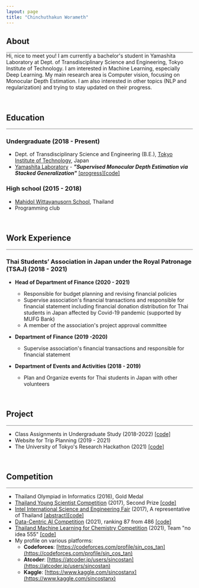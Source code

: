 ```yaml
---
layout: page
title: "Chinchuthakun Worameth"
---
```


## About
<hr style="height: 1px; margin:0; background-color: #848484">
Hi, nice to meet you! I am currently a bachelor's student in Yamashita Laboratory at Dept. of Transdisciplinary Science and Engineering, Tokyo Institute of Technology. I am interested in Machine Learning, especially Deep Learning. My main research area is Computer vision, focusing on Monocular Depth Estimation. I am also interested in other topics (NLP and regularization) and trying to stay updated on their progress.

&nbsp;
## Education
<hr style="height: 1px; margin:0; background-color: #848484">

### Undergraduate (2018 - Present)
 - Dept. of Transdisciplinary Science and Engineering (B.E.), [Tokyo Institute of Technology](https://www.titech.ac.jp/english), Japan
 - [Yamashita Laboratory](http://www.ide.titech.ac.jp/~yylab/) - ***"Supervised Monocular Depth Estimation via Stacked Generalization"*** [[progress]](https://drive.google.com/file/d/1wrjHJrAY8h8B7ccvu8Z7Y0r3zFU-cVUI/view)[[code]](https://github.com/sincostanx/Undergrad-Thesis)

### High school (2015 - 2018)
 - [Mahidol Wittayanusorn School](https://www.mwit.ac.th/en/home/), Thailand
 - Programming club

&nbsp;
## Work Experience
<hr style="height: 1px; margin:0; background-color: #848484">

### Thai Students’ Association in Japan under the Royal Patronage (TSAJ) (2018 - 2021)
 - **Head of Department of Finance (2020 - 2021)**
    - Responsible for budget planning and revising financial policies
    - Supervise association's financial transactions and responsible for financial statement including financial donation distribution for Thai students in Japan affected by Covid-19 pandemic (supported by MUFG Bank)
    - A member of the association's project approval committee

 - **Department of Finance (2019 -2020)**
    - Supervise association's financial transactions and responsible for financial statement

- **Department of Events and Activities (2018 - 2019)**
    - Plan and Organize events for Thai students in Japan with other volunteers

&nbsp;
## Project
<hr style="height: 1px; margin:0; background-color: #848484">

- Class Assignments in Undergraduate Study (2018-2022) [[code]](https://github.com/sincostanx/Titech-Undergraduate)
- Website for Trip Planning (2019 - 2021)
- The University of Tokyo's Research Hackathon (2021) [[code]](https://github.com/sincostanx/UTokyo-Hackathon)

&nbsp;
## Competition
<hr style="height: 1px; margin:0; background-color: #848484">

- Thailand Olympiad in Informatics (2016), Gold Medal
- [Thailand Young Scientist Competition](https://www.nstda.or.th/ysc/) (2017), Second Prize [[code]](https://github.com/sincostanx/EmergencyDistribute-GA)
- [Intel International Science and Engineering Fair](https://www.societyforscience.org/isef/) (2017), A representative of Thailand [[abstract]](https://abstracts.societyforscience.org/Home/FullAbstract?Category=Any%20Category&Finalist=Chinchuthakun&AllAbstracts=True&FairCountry=Thailand&FairState=Any%20State&ProjectId=8808)[[code]](https://github.com/sincostanx/EmergencyDistribute-GA)
- [Data-Centric AI Competition](https://https-deeplearning-ai.github.io/data-centric-comp) (2021), ranking 87 from 486 [[code]](https://github.com/sincostanx/data-centric-comp)
- [Thailand Machine Learning for Chemistry Competition](https://tmlcc.cseathai.org/) (2021), Team "no idea 555" [[code]](https://github.com/sincostanx/TMLCC)
- My profile on various platforms:
    - **Codeforces**: [https://codeforces.com/profile/sin_cos_tan](https://codeforces.com/profile/sin_cos_tan)
    - **Atcoder**: [https://atcoder.jp/users/sincostan](https://atcoder.jp/users/sincostan)
    - **Kaggle**: [https://www.kaggle.com/sincostanx](https://www.kaggle.com/sincostanx)
